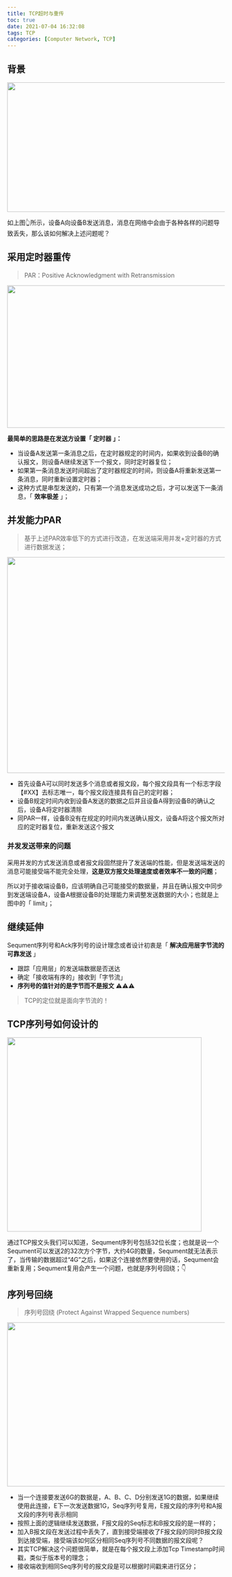 ```yaml
---
title: TCP超时与重传
toc: true
date: 2021-07-04 16:32:08
tags: TCP
categories: [Computer Network, TCP]
---
```



## 背景
<image src="https://oscimg.oschina.net/oscnet/up-4f1230ee04f4c197dd5c6de167991878366.png" width=680 height=300>

如上图👆所示，设备A向设备B发送消息，消息在网络中会由于各种各样的问题导致丢失，那么该如何解决上述问题呢？

## 采用定时器重传
> PAR：Positive Acknowledgment with Retransmission

<image src="https://oscimg.oschina.net/oscnet/up-17f5567e452afb45cf18d01e62bdfa33f96.png" width=680 height=330>

**最简单的思路是在发送方设置「 定时器 」：**
- 当设备A发送第一条消息之后，在定时器规定的时间内，如果收到设备B的确认报文，则设备A继续发送下一个报文，同时定时器复位；
- 如果第一条消息发送时间超出了定时器规定的时间，则设备A将重新发送第一条消息，同时重新设置定时器；
- 这种方式是串型发送的，只有第一个消息发送成功之后，才可以发送下一条消息，「 **效率极差** 」；


## 并发能力PAR
> 基于上述PAR效率低下的方式进行改造，在发送端采用并发+定时器的方式进行数据发送；

<image src="https://oscimg.oschina.net/oscnet/up-96114b57ac73a41915bea1a7d11e0145102.png" width=600 height="500">

- 首先设备A可以同时发送多个消息或者报文段，每个报文段具有一个标志字段【#XX】去标志唯一，每个报文段连接具有自己的定时器；
- 设备B规定时间内收到设备A发送的数据之后并且设备A得到设备B的确认之后，设备A将定时器清除
- 同PAR一样，设备B没有在规定的时间内发送确认报文，设备A将这个报文所对应的定时器复位，重新发送这个报文

### 并发发送带来的问题
采用并发的方式发送消息或者报文段固然提升了发送端的性能，但是发送端发送的消息可能接受端不能完全处理，**这是双方报文处理速度或者效率不一致的问题**；

所以对于接收端设备B，应该明确自己可能接受的数据量，并且在确认报文中同步到发送端设备A，设备A根据设备B的处理能力来调整发送数据的大小；也就是上图中的「 limit」；


## 继续延伸
Sequment序列号和Ack序列号的设计理念或者设计初衷是「 **解决应用层字节流的可靠发送** 」 
- 跟踪「应用层」的发送端数据是否送达
- 确定「接收端有序的」接收到「字节流」
- **序列号的值针对的是字节而不是报文** ⚠️⚠️⚠️

> TCP的定位就是面向字节流的！


## TCP序列号如何设计的

<image src="https://oscimg.oschina.net/oscnet/up-f5f274ec300162985b9bef86ebd94f6a81e.png" width=450 height=450>

通过TCP报文头我们可以知道，Sequment序列号包括32位长度；也就是说一个Sequment可以发送2的32次方个字节，大约4G的数量，Sequment就无法表示了，当传输的数据超过“4G”之后，如果这个连接依然要使用的话，Sequment会重新复用；Sequment复用会产生一个问题，也就是序列号回绕；👇

## 序列号回绕
> 序列号回绕 (Protect Against Wrapped Sequence numbers)

<image src="https://oscimg.oschina.net/oscnet/up-4edfd2031f0ec6ebdaa23c497e18df359cd.png" width=800 height=380>


- 当一个连接要发送6G的数据是，A、B、C、D分别发送1G的数据，如果继续使用此连接，E下一次发送数据1G，Seq序列号复用，E报文段的序列号和A报文段的序列号表示相同
- 按照上面的逻辑继续发送数据，F报文段的Seq标志和B报文段的是一样的；
- 加入B报文段在发送过程中丢失了，直到接受端接收了F报文段的同时B报文段到达接受端，接受端该如何区分相同Seq序列号不同数据的报文段呢？
- 其实TCP解决这个问题很简单，就是在每个报文段上添加Tcp Timestamp时间戳，类似于版本号的理念；
- 接收端收到相同Seq序列号的报文段是可以根据时间戳来进行区分；

